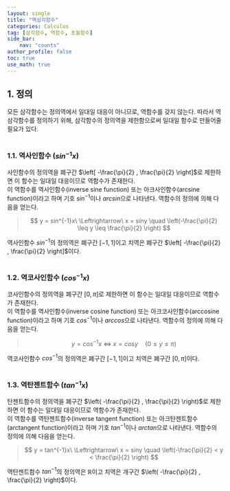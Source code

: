 ```yaml
---
layout: single
title: "역삼각함수"
categories: Calculus
tag: [삼각함수, 역함수, 초월함수]
side_bar:
    nav: "counts"
author_profile: false
toc: true
use_math: true
---
```


## 1. 정의
모든 삼각함수는 정의역에서 일대일 대응이 아니므로, 역함수를 갖지 않는다.
따라서 역삼각함수를 정의하기 위해, 삼각함수의 정의역을 제한함으로써 일대일 함수로 만들어줄 필요가 있다.
<br/><br/>

### 1.1. 역사인함수 ($sin^{-1}x$)
사인함수의 정의역을 폐구간 $\left[ -\frac{\pi}{2} , \frac{\pi}{2} \right]$로 제한하면 이 함수는 일대일 대응이므로 역함수가  존재한다.<br/>
이 역함수를 역사인함수(inverse sine function) 또는 아크사인함수(arcsine function)이라고 하며 기호 $sin^{-1}$이나 $\mathit{arcsin}$으로 나타낸다. 
역함수의 정의에 의해 다음을 얻는다.

>$$ y = sin^{-1}x\ \Leftrightarrow\ x = siny \quad \left(-\frac{\pi}{2} \leq y \leq \frac{\pi}{2} \right) $$

역사인함수 $sin^{-1}$의 정의역은 폐구간 $\left[ -1 , 1  \right]$이고 치역은 폐구간 $\left[ -\frac{\pi}{2} , \frac{\pi}{2} \right]$이다.
<br/><br/>

### 1.2. 역코사인함수 ($cos^{-1}x$)
코사인함수의 정의역을 폐구간 $\left[ 0 , \pi \right]$로 제한하면 이 함수는 일대일 대응이므로 역함수가  존재한다.<br/>
이 역함수를 역사인함수(inverse cosine function) 또는 아크코사인함수(arccosine function)이라고 하며 기호 $cos^{-1}$이나 $\mathit{arccos}$으로 나타낸다. 
역함수의 정의에 의해 다음을 얻는다.

>$$ y = cos^{-1}x\ \Leftrightarrow\ x = cosy \quad \left(0 \leq y \leq \pi \right) $$

역코사인함수 $cos^{-1}$의 정의역은 폐구간 $\left[ -1 , 1  \right]$이고 치역은 폐구간 $\left[ 0 , \pi \right]$이다.
<br/><br/>

### 1.3. 역탄젠트함수 ($tan^{-1}x$)
탄젠트함수의 정의역을 폐구간 $\left( -\frac{\pi}{2} , \frac{\pi}{2} \right)$로 제한하면 이 함수는 일대일 대응이므로 역함수가  존재한다.<br/>
이 역함수를 역탄젠트함수(inverse tangent function) 또는 아크탄젠트함수(arctangent function)이라고 하며 기호 $tan^{-1}$이나 $\mathit{arctan}$으로 나타낸다. 
역함수의 정의에 의해 다음을 얻는다.

>$$ y = tan^{-1}x\ \Leftrightarrow\ x = siny \quad \left(-\frac{\pi}{2} < y < \frac{\pi}{2} \right) $$

역탄젠트함수 $tan^{-1}$의 정의역은 $\mathbb{R}$이고 치역은 개구간 $\left( -\frac{\pi}{2} , \frac{\pi}{2} \right)$이다.
<br/><br/>






